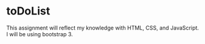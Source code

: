 # toDoList

This assignment will reflect my knowledge with
HTML, CSS, and JavaScript. I will be using bootstrap 3.